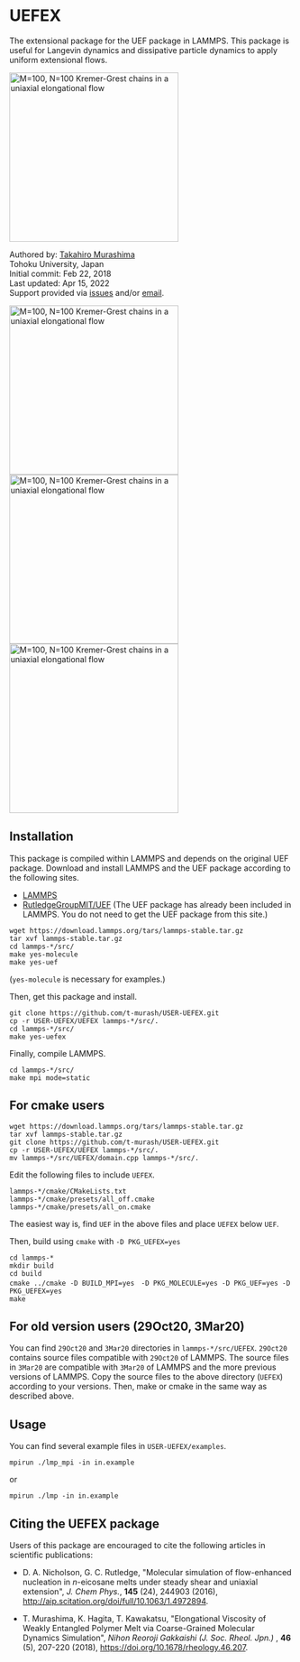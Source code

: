 # UEFEX
The extensional package for the UEF package in LAMMPS. This package is useful for Langevin dynamics and dissipative particle dynamics to apply uniform extensional flows.

<img src="https://github.com/t-murash/USER-UEFEX/blob/master/img/unwrap.gif" title="M=100, N=100 Kremer-Grest chains in a uniaxial elongational flow" width=300/>

Authored by:
[Takahiro Murashima](https://github.com/t-murash)<br>
Tohoku University, Japan<br>
Initial commit: Feb 22, 2018<br>
Last updated: Apr 15, 2022<br>
Support provided via [issues](https://github.com/t-murash/USER-UEFEX/issues) and/or [email](mailto:murasima@cmpt.phys.tohoku.ac.jp).


<img src="https://github.com/t-murash/USER-UEFEX/blob/master/img/movie.gif" title="M=100, N=100 Kremer-Grest chains in a uniaxial elongational flow" width=300/>

<img src="https://github.com/t-murash/USER-UEFEX/blob/master/img/original-view.gif" title="M=100, N=100 Kremer-Grest chains in a uniaxial elongational flow" width=300/>

<img src="https://github.com/t-murash/USER-UEFEX/blob/master/img/cubic-view.gif" title="M=100, N=100 Kremer-Grest chains in a uniaxial elongational flow" width=300/>



## Installation
This package is compiled within LAMMPS and depends on the original UEF package.
Download and install LAMMPS and the UEF package according to the following sites.
* [LAMMPS](https://lammps.sandia.gov/)
* [RutledgeGroupMIT/UEF](https://github.com/RutledgeGroupMIT/UEF)
(The UEF package has already been included in LAMMPS. You do not need to get the UEF package from this site.)

```
wget https://download.lammps.org/tars/lammps-stable.tar.gz
tar xvf lammps-stable.tar.gz
cd lammps-*/src/
make yes-molecule
make yes-uef
```
(`yes-molecule` is necessary for examples.)

Then, get this package and install.

```
git clone https://github.com/t-murash/USER-UEFEX.git
cp -r USER-UEFEX/UEFEX lammps-*/src/.
cd lammps-*/src/
make yes-uefex
```

Finally, compile LAMMPS.

```
cd lammps-*/src/
make mpi mode=static
```

## For cmake users

```
wget https://download.lammps.org/tars/lammps-stable.tar.gz
tar xvf lammps-stable.tar.gz
git clone https://github.com/t-murash/USER-UEFEX.git
cp -r USER-UEFEX/UEFEX lammps-*/src/.
mv lammps-*/src/UEFEX/domain.cpp lammps-*/src/.
```

Edit the following files to include `UEFEX`.

```
lammps-*/cmake/CMakeLists.txt
lammps-*/cmake/presets/all_off.cmake
lammps-*/cmake/presets/all_on.cmake
```
The easiest way is, find `UEF` in the above files and place `UEFEX` below `UEF`.


Then, build using `cmake` with `-D PKG_UEFEX=yes`

```
cd lammps-*
mkdir build
cd build
cmake ../cmake -D BUILD_MPI=yes　-D PKG_MOLECULE=yes -D PKG_UEF=yes -D PKG_UEFEX=yes
make
```

## For old version users (29Oct20, 3Mar20)
You can find `29Oct20` and `3Mar20` directories in `lammps-*/src/UEFEX`.
`29Oct20` contains source files compatible with `29Oct20` of LAMMPS.
The source files in `3Mar20` are compatible with `3Mar20` of LAMMPS and the more previous versions of LAMMPS.
Copy the source files to the above directory (`UEFEX`) according to your versions.
Then, make or cmake in the same way as described above.

## Usage
You can find several example files in `USER-UEFEX/examples`.
```
mpirun ./lmp_mpi -in in.example
```
or
```
mpirun ./lmp -in in.example
```


## Citing the UEFEX package

Users of this package are encouraged to cite the following articles in scientific publications:

* D. A. Nicholson, G. C. Rutledge, "Molecular simulation of flow-enhanced nucleation in *n*-eicosane melts under steady shear and uniaxial extension", *J. Chem Phys.*, **145** (24), 244903 (2016), http://aip.scitation.org/doi/full/10.1063/1.4972894.

* T. Murashima, K. Hagita, T. Kawakatsu, "Elongational Viscosity of Weakly Entangled Polymer Melt via Coarse-Grained Molecular Dynamics Simulation", *Nihon Reoroji Gakkaishi (J. Soc. Rheol. Jpn.)* , **46** (5), 207-220 (2018), https://doi.org/10.1678/rheology.46.207.
